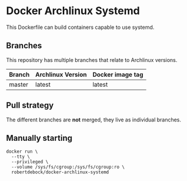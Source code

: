 Docker Archlinux Systemd
========================

This Dockerfile can build containers capable to use systemd.

Branches
--------

This repository has multiple branches that relate to Archlinux versions.

|Branch |Archlinux Version|Docker image tag|
|-------|-----------------|----------------|
|master |latest           |latest          |

Pull strategy
-------------

The different branches are **not** merged, they live as individual branches.

Manually starting
-----------------

```
docker run \
  --tty \
  --privileged \
  --volume /sys/fs/cgroup:/sys/fs/cgroup:ro \
  robertdebock/docker-archlinux-systemd
```
